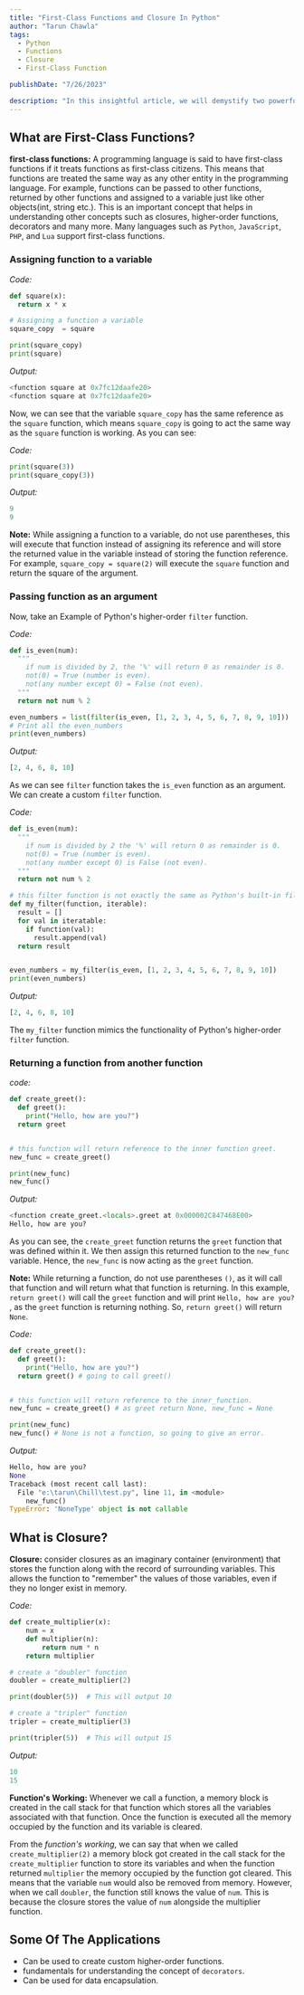 ```yaml
---
title: "First-Class Functions and Closure In Python"
author: "Tarun Chawla"
tags:
  - Python
  - Functions
  - Closure
  - First-Class Function

publishDate: "7/26/2023"

description: "In this insightful article, we will demystify two powerful Python concepts: first-class functions and closures."
---
```


## What are First-Class Functions?

**first-class functions:** A programming language is said to have first-class functions if it treats functions as first-class citizens. This means that functions are treated the same way as any other entity in the programming language. For example, functions can be passed to other functions, returned by other functions and assigned to a variable just like other objects(int, string etc.). This is an important concept that helps in understanding other concepts such as closures, higher-order functions, decorators and many more. Many languages such as `Python`, `JavaScript`, `PHP`, and `Lua` support first-class functions.

### Assigning function to a variable

_Code:_

```python
def square(x):
  return x * x

# Assigning a function a variable
square_copy  = square

print(square_copy)
print(square)
```

_Output:_

```python
<function square at 0x7fc12daafe20>
<function square at 0x7fc12daafe20>
```

Now, we can see that the variable `square_copy` has the same reference as the `square` function, which means `square_copy` is going to act the same way as the `square` function is working. As you can see:

_Code:_

```python
print(square(3))
print(square_copy(3))
```

_Output:_

```python
9
9
```

**Note:** While assigning a function to a variable, do not use parentheses, this will execute that function instead of assigning its reference and will store the returned value in the variable instead of storing the function reference. For example, `square_copy = square(2)` will execute the `square` function and return the square of the argument.

### Passing function as an argument

Now, take an Example of Python's higher-order `filter` function.

_Code:_

```python
def is_even(num):
  """
    if num is divided by 2, the '%' will return 0 as remainder is 0.
    not(0) = True (number is even).
    not(any number except 0) = False (not even).
  """
  return not num % 2

even_numbers = list(filter(is_even, [1, 2, 3, 4, 5, 6, 7, 8, 9, 10]))
# Print all the even_numbers
print(even_numbers)
```

_Output:_

```python
[2, 4, 6, 8, 10]
```

As we can see `filter` function takes the `is_even` function as an argument. We can create a custom `filter` function.

_Code:_

```python
def is_even(num):
  """
    if num is divided by 2 the '%' will return 0 as remainder is 0.
    not(0) = True (number is even).
    not(any number except 0) is False (not even).
  """
  return not num % 2

# this filter function is not exactly the same as Python's built-in filter function, but it works in a similar way.
def my_filter(function, iterable):
  result = []
  for val in iteratable:
    if function(val):
      result.append(val)
  return result


even_numbers = my_filter(is_even, [1, 2, 3, 4, 5, 6, 7, 8, 9, 10])
print(even_numbers)
```

_Output:_

```python
[2, 4, 6, 8, 10]
```

The `my_filter` function mimics the functionality of Python's higher-order `filter` function.

### Returning a function from another function

_code:_

```python
def create_greet():
  def greet():
    print("Hello, how are you?")
  return greet


# this function will return reference to the inner function greet.
new_func = create_greet()

print(new_func)
new_func()
```

_Output:_

```python
<function create_greet.<locals>.greet at 0x000002C847468E00>
Hello, how are you?
```

As you can see, the `create_greet` function returns the `greet` function that was defined within it. We then assign this returned function to the `new_func` variable. Hence, the `new_func` is now acting as the `greet` function.

**Note:** While returning a function, do not use parentheses `()`, as it will call that function and will return what that function is returning. In this example, `return greet()` will call the `greet` function and will print `Hello, how are you?` , as the `greet` function is returning nothing. So, `return greet()` will return `None`.

_Code:_

```python
def create_greet():
  def greet():
    print("Hello, how are you?")
  return greet() # going to call greet()


# this function will return reference to the inner_function.
new_func = create_greet() # as greet return None, new_func = None

print(new_func)
new_func() # None is not a function, so going to give an error.
```

_Output:_

```python
Hello, how are you?
None
Traceback (most recent call last):
  File "e:\tarun\Chill\test.py", line 11, in <module>
    new_func()
TypeError: 'NoneType' object is not callable
```

## What is Closure?

**Closure:** consider closures as an imaginary container (environment) that stores the function along with the record of surrounding variables. This allows the function to "remember" the values of those variables, even if they no longer exist in memory.

_Code:_

```python
def create_multiplier(x):
    num = x
    def multiplier(n):
        return num * n
    return multiplier

# create a "doubler" function
doubler = create_multiplier(2)

print(doubler(5))  # This will output 10

# create a "tripler" function
tripler = create_multiplier(3)

print(tripler(5))  # This will output 15
```

_Output:_

```python
10
15
```

**Function's Working:** Whenever we call a function, a memory block is created in the call stack for that function which stores all the variables associated with that function. Once the function is executed all the memory occupied by the function and its variable is cleared.

From the _function's working_, we can say that when we called `create_multiplier(2)` a memory block got created in the call stack for the `create_multiplier` function to store its variables and when the function returned `multiplier` the memory occupied by the function got cleared. This means that the variable `num` would also be removed from memory. However, when we call `doubler`, the function still knows the value of `num`. This is because the closure stores the value of `num` alongside the multiplier function.

## Some Of The Applications

- Can be used to create custom higher-order functions.
- fundamentals for understanding the concept of `decorators`.
- Can be used for data encapsulation.
